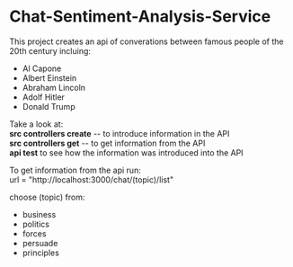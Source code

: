 # Chat-Sentiment-Analysis-Service
  
This project creates an api of converations between famous people of the 20th century incluing:   
 - Al Capone  
 - Albert Einstein  
 - Abraham Lincoln  
 - Adolf Hitler  
 - Donald Trump  

Take a look at:  
**src controllers create** -- to introduce information in the API  
**src controllers get** -- to get information from the API  
**api test** to see how the information was introduced into the API  

To get information from the api run:   
url = "http://localhost:3000/chat/(topic)/list"   

choose (topic) from:    
 - business   
 - politics   
 - forces   
 - persuade   
 - principles    
 